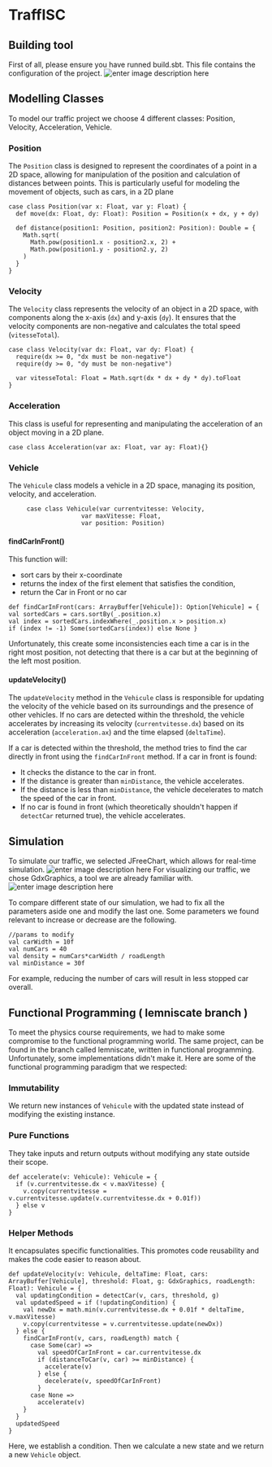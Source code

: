 ﻿# TraffISC 
 
## Building tool
First of all, please ensure you have runned build.sbt. This file contains the configuration of the project.
 ![enter image description here](https://i.imgur.com/k4MmBNu.png)
 ## Modelling Classes
 To model our traffic project we choose 4 different classes: Position, Velocity, Acceleration, Vehicle.
 ### Position
The `Position` class is designed to represent the coordinates of a point in a 2D space, allowing for manipulation of the position and calculation of distances between points. This is particularly useful for modeling the movement of objects, such as cars, in a 2D plane

```
case class Position(var x: Float, var y: Float) {
  def move(dx: Float, dy: Float): Position = Position(x + dx, y + dy)

  def distance(position1: Position, position2: Position): Double = {
    Math.sqrt(
      Math.pow(position1.x - position2.x, 2) +
      Math.pow(position1.y - position2.y, 2)
    )
  }
}
```
### Velocity
The `Velocity` class represents the velocity of an object in a 2D space, with components along the x-axis (`dx`) and y-axis (`dy`). It ensures that the velocity components are non-negative and calculates the total speed (`vitesseTotal`).
```
case class Velocity(var dx: Float, var dy: Float) {
  require(dx >= 0, "dx must be non-negative")
  require(dy >= 0, "dy must be non-negative")

  var vitesseTotal: Float = Math.sqrt(dx * dx + dy * dy).toFloat
}
```
### Acceleration
This class is useful for representing and manipulating the acceleration of an object moving in a 2D plane.
```
case class Acceleration(var ax: Float, var ay: Float){}
```

### Vehicle
The `Vehicule` class models a vehicle in a 2D space, managing its position, velocity, and acceleration.
```
	 case class Vehicule(var currentvitesse: Velocity,  
                    var maxVitesse: Float,  
                    var position: Position)
```                    
#### findCarInFront()

This function will:
* sort cars by their x-coordinate
* returns the index of the first element that satisfies the condition,
* return the Car in Front or no car
```
def findCarInFront(cars: ArrayBuffer[Vehicule]): Option[Vehicule] = {
val sortedCars = cars.sortBy(_.position.x)  
val index = sortedCars.indexWhere(_.position.x > position.x)  
if (index != -1) Some(sortedCars(index)) else None }
```
Unfortunately, this create some inconsistencies each time a car is in the right most position, not detecting that there is a car but at the beginning of the left most position.

#### updateVelocity()
The `updateVelocity` method in the `Vehicule` class is responsible for updating the velocity of the vehicle based on its surroundings and the presence of other vehicles.
If no cars are detected within the threshold, the vehicle accelerates by increasing its velocity (`currentvitesse.dx`) based on its acceleration (`acceleration.ax`) and the time elapsed (`deltaTime`).

If a car is detected within the threshold, the method tries to find the car directly in front using the `findCarInFront` method. 
If a car in front is found:
*   It checks the distance to the car in front.
*   If the distance is greater than `minDistance`, the vehicle accelerates.
*   If the distance is less than `minDistance`, the vehicle decelerates to match the speed of the car in front.
*   If no car is found in front (which theoretically shouldn't happen if `detectCar` returned true), the vehicle accelerates.

## Simulation
To simulate our traffic, we selected JFreeChart, which allows for real-time simulation. 
![enter image description here](https://i.imgur.com/w2kj5yU.png)
For visualizing our traffic, we chose GdxGraphics, a tool we are already familiar with.
![enter image description here](https://i.imgur.com/4Sy0bgf.png)

To compare different state of our simulation, we had to fix all the parameters aside one and modify the last one. 
Some parameters we found relevant to increase or decrease are the following.
```
//params to modify   
val carWidth = 10f  
val numCars = 40  
val density = numCars*carWidth / roadLength  
val minDistance = 30f
```
For example, reducing the number of cars will result in less stopped car overall.

## Functional Programming ( lemniscate branch )
To meet the physics course requirements, we had to make some compromise to the functional programming world.
The same project, can be found in the branch called lemniscate, written in functional programming. 
Unfortunately, some implementations didn't make it. 
Here are some of the functional programming paradigm that we respected:
### Immutability
We return new instances of `Vehicule` with the updated state instead of modifying the existing instance.
### Pure Functions
They take inputs and return outputs without modifying any state outside their scope.
```
def accelerate(v: Vehicule): Vehicule = {  
  if (v.currentvitesse.dx < v.maxVitesse) {  
    v.copy(currentvitesse = v.currentvitesse.update(v.currentvitesse.dx + 0.01f))  
  } else v  
}
```
### Helper Methods
It encapsulates specific functionalities. This promotes code reusability and makes the code easier to reason about.
```
def updateVelocity(v: Vehicule, deltaTime: Float, cars: ArrayBuffer[Vehicule], threshold: Float, g: GdxGraphics, roadLength: Float): Vehicule = {
  val updatingCondition = detectCar(v, cars, threshold, g)
  val updatedSpeed = if (!updatingCondition) {
    val newDx = math.min(v.currentvitesse.dx + 0.01f * deltaTime, v.maxVitesse)
    v.copy(currentvitesse = v.currentvitesse.update(newDx))
  } else {
    findCarInFront(v, cars, roadLength) match {
      case Some(car) =>
        val speedOfCarInFront = car.currentvitesse.dx
        if (distanceToCar(v, car) >= minDistance) {
          accelerate(v)
        } else {
          decelerate(v, speedOfCarInFront)
        }
      case None =>
        accelerate(v)
    }
  }
  updatedSpeed
}
```
Here, we establish a condition. Then we calculate a new state and we return a new `Vehicle` object.

                   
              
